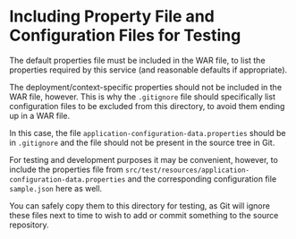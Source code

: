# Including Property File and Configuration Files for Testing

The default properties file must be included in the WAR file, to list the properties
required by this service (and reasonable defaults if appropriate).

The deployment/context-specific properties should not be included in the WAR file,
however. This is why the `.gitignore` file should specifically list configuration files to be
excluded from this directory, to avoid them ending up in a WAR file.

In this case, the file `application-configuration-data.properties` should be in
`.gitignore` and the file should not be present in the source tree in Git.  

For testing and development purposes it may be convenient, however, to include the
properties file from `src/test/resources/application-configuration-data.properties`
and the corresponding configuration file `sample.json` here as well.

You can safely copy them to this directory for testing, as Git will ignore these 
files next to time to wish to add or commit something to the source repository.
